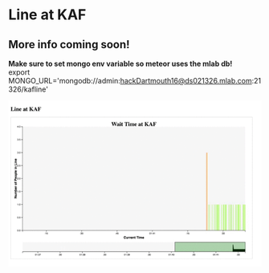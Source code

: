 # Line at KAF 
## More info coming soon!

**Make sure to set mongo env variable so meteor uses the mlab db!**  
export MONGO_URL='mongodb://admin:hackDartmouth16@ds021326.mlab.com:21326/kafline'

![](https://github.com/ejolly/lineAtKaf/blob/master/demo.gif)